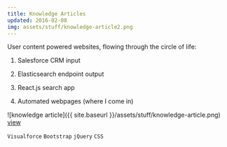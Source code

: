 ```yaml
---
title: Knowledge Articles
updated: 2016-02-08
img: assets/stuff/knowledge-article2.png
---
```


User content powered websites, flowing through the circle of life: 

1. Salesforce CRM input 

2. Elasticsearch endpoint output 

3. React.js search app

4. Automated webpages (where I come in)

![knowledge article]({{ site.baseurl }}/assets/stuff/knowledge-article.png) [view](https://www.export.gov/article?id=Iceland-US-Export-Controls)

`Visualforce` `Bootstrap` `jQuery` `CSS` 